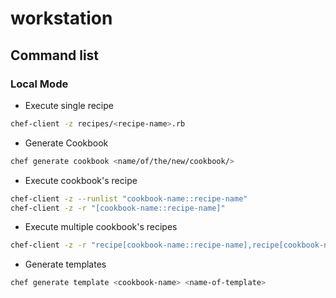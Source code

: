 # workstation

## Command list

### Local Mode

- Execute single recipe
```bash
chef-client -z recipes/<recipe-name>.rb
```

- Generate Cookbook
```bash
chef generate cookbook <name/of/the/new/cookbook/>
```

- Execute cookbook's recipe
```bash
chef-client -z --runlist "cookbook-name::recipe-name"
chef-client -z -r "[cookbook-name::recipe-name]"
```

- Execute multiple cookbook's recipes
```bash
chef-client -z -r "recipe[cookbook-name::recipe-name],recipe[cookbook-name::recipe-name]"
```
- Generate templates

```bash
chef generate template <cookbook-name> <name-of-template>
```
